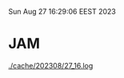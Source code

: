 Sun Aug 27 16:29:06 EEST 2023
# JAM
<a href='./cache/202308/27_16.log'>./cache/202308/27_16.log</a>
